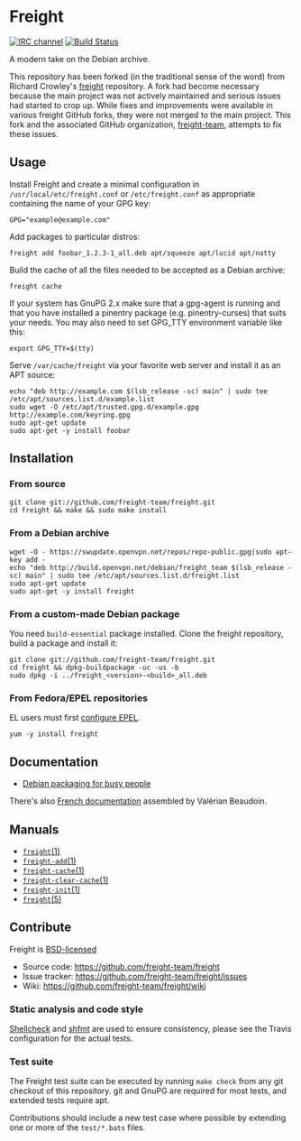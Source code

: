 # Freight

[![IRC channel](https://kiwiirc.com/buttons/irc.freenode.net/freight.png)](https://kiwiirc.com/client/irc.freenode.net/?#freight)
[![Build Status](https://travis-ci.org/freight-team/freight.svg?branch=master)](https://travis-ci.org/freight-team/freight)

A modern take on the Debian archive.

This repository has been forked (in the traditional sense of the word) from
Richard Crowley's [freight](https://github.com/rcrowley/freight) repository. A
fork had become necessary because the main project was not actively maintained
and serious issues had started to crop up. While fixes and improvements were
available in various freight GitHub forks, they were not merged to the main
project. This fork and the associated GitHub organization,
[freight-team](https://github.com/freight-team), attempts to fix these issues.

## Usage

Install Freight and create a minimal configuration in `/usr/local/etc/freight.conf` or `/etc/freight.conf` as appropriate containing the name of your GPG key:

	GPG="example@example.com"

Add packages to particular distros:

	freight add foobar_1.2.3-1_all.deb apt/squeeze apt/lucid apt/natty

Build the cache of all the files needed to be accepted as a Debian archive:

	freight cache

If your system has GnuPG 2.x make sure that a gpg-agent is running and that you 
have installed a pinentry package (e.g. pinentry-curses) that suits your needs. 
You may also need to set GPG_TTY environment variable like this:

    export GPG_TTY=$(tty)

Serve `/var/cache/freight` via your favorite web server and install it as an APT source:

	echo "deb http://example.com $(lsb_release -sc) main" | sudo tee /etc/apt/sources.list.d/example.list
	sudo wget -O /etc/apt/trusted.gpg.d/example.gpg http://example.com/keyring.gpg
	sudo apt-get update
	sudo apt-get -y install foobar

## Installation

### From source

	git clone git://github.com/freight-team/freight.git
	cd freight && make && sudo make install

### From a Debian archive

	wget -O - https://swupdate.openvpn.net/repos/repo-public.gpg|sudo apt-key add -
	echo "deb http://build.openvpn.net/debian/freight_team $(lsb_release -sc) main" | sudo tee /etc/apt/sources.list.d/freight.list
	sudo apt-get update
	sudo apt-get -y install freight

### From a custom-made Debian package

You need `build-essential` package installed. Clone the freight repository, build a package and install it:

	git clone git://github.com/freight-team/freight.git
	cd freight && dpkg-buildpackage -uc -us -b
	sudo dpkg -i ../freight_<version>-<build>_all.deb

### From Fedora/EPEL repositories

EL users must first [configure EPEL](http://fedoraproject.org/wiki/EPEL/FAQ#How_can_I_install_the_packages_from_the_EPEL_software_repository.3F).

	yum -y install freight

## Documentation

* [Debian packaging for busy people](http://rcrowley.org/articles/packaging.html)

There's also [French documentation](http://blog.valouille.fr/2014/03/creer-un-depot-debian-signe-avec-freight/) assembled by Valérian Beaudoin.

## Manuals

* [`freight`(1)](http://freight-team.github.io/freight/freight.1.html)
* [`freight-add`(1)](http://freight-team.github.io/freight/freight-add.1.html)
* [`freight-cache`(1)](http://freight-team.github.io/freight/freight-cache.1.html)
* [`freight-clear-cache`(1)](http://freight-team.github.io/freight/freight-clear-cache.1.html)
* [`freight-init`(1)](http://freight-team.github.io/freight/freight-init.1.html)
* [`freight`(5)](http://freight-team.github.io/freight/freight.5.html)

## Contribute

Freight is [BSD-licensed](https://github.com/freight-team/freight/blob/master/LICENSE)

* Source code: <https://github.com/freight-team/freight>
* Issue tracker: <https://github.com/freight-team/freight/issues>
* Wiki: <https://github.com/freight-team/freight/wiki>

### Static analysis and code style

[Shellcheck](https://www.shellcheck.net/) and [shfmt](https://github.com/mvdan/sh) are used to ensure consistency, please see the Travis configuration for the actual tests.

### Test suite

The Freight test suite can be executed by running `make check` from any git checkout of this repository. git and GnuPG are required for most tests, and extended tests require apt.

Contributions should include a new test case where possible by extending one or more of the `test/*.bats` files.
